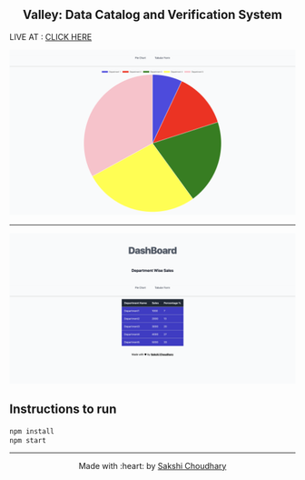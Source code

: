<h2 align="center">Valley: Data Catalog and Verification System </h2>
	
	


 LIVE AT : <a href="valley.vercel.app/">CLICK HERE</a>


![](preview.png)
<hr> 

 ![](preview2.png)
 

## Instructions to run

```
npm install
npm start
```



---
<p align="center">
	Made with :heart: by <a href="http://sakshichoudhary.me">Sakshi Choudhary</a>
</p>

